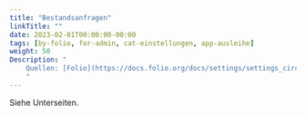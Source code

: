 ```yaml
---
title: "Bestandsanfragen"
linkTitle: ""
date: 2023-02-01T00:00:00-00:00
tags: [by-folio, for-admin, cat-einstellungen, app-ausleihe]
weight: 50
Description: "
    Quellen: [Folio](https://docs.folio.org/docs/settings/settings_circulation/settings_circulation/#settings--circulation--request-cancellation-reasons) & [GBV](https://info.gbv.de/display/FOLIOGBVEXTERN/Einstellungen+(Ausleihe):+Bestandsanfragen)
    "
---
```


Siehe Unterseiten.

